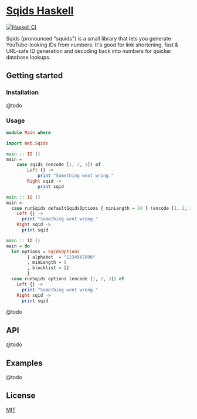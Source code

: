 # [Sqids Haskell](https://sqids.org/haskell)

[![Haskell CI](https://github.com/sqids/sqids-haskell/actions/workflows/haskell.yml/badge.svg)](https://github.com/sqids/sqids-haskell/actions/workflows/haskell.yml)

Sqids (pronounced "squids") is a small library that lets you generate YouTube-looking IDs from numbers. It's good for link shortening, fast & URL-safe ID generation and decoding back into numbers for quicker database lookups.

## Getting started

### Installation

@todo

### Usage

```haskell
module Main where

import Web.Sqids

main :: IO ()
main =
    case sqids (encode [1, 2, 3]) of
        Left {} ->
            print "Something went wrong."
        Right sqid ->
            print sqid
```

```haskell
main :: IO ()
main =
  case runSqids defaultSqidsOptions { minLength = 24 } (encode [1, 2, 3]) of
    Left {} ->
      print "Something went wrong."
    Right sqid ->
      print sqid
```

```haskell
main :: IO ()
main = do
  let options = SqidsOptions
        { alphabet  = "1234567890"
        , minLength = 8
        , blocklist = []
        }
  case runSqids options (encode [1, 2, 3]) of
    Left {} ->
      print "Something went wrong."
    Right sqid ->
      print sqid
```

@todo

## API

@todo

## Examples

@todo

## License

[MIT](LICENSE)
